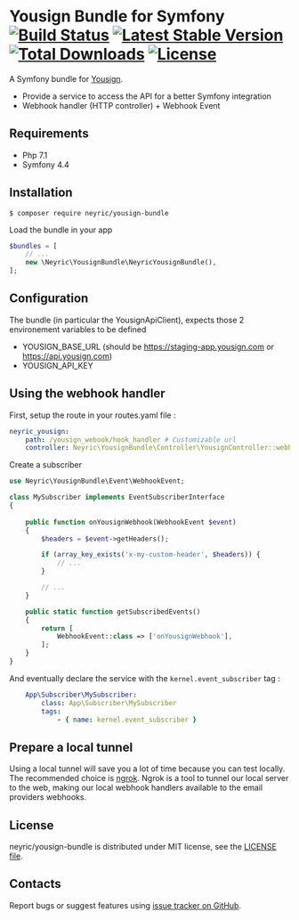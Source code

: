 Yousign Bundle for Symfony [![Build Status](https://travis-ci.org/neyric/yousign-bundle.svg?branch=master)](https://travis-ci.org/neyric/yousign-bundle) [![Latest Stable Version](https://poser.pugx.org/neyric/yousign-bundle/v/stable)](https://packagist.org/packages/neyric/yousign-bundle) [![Total Downloads](https://poser.pugx.org/neyric/yousign-bundle/downloads)](https://packagist.org/packages/neyric/yousign-bundle) [![License](https://poser.pugx.org/neyric/yousign-bundle/license)](https://packagist.org/packages/neyric/yousign-bundle)
=================================================

A Symfony bundle for [Yousign](https://yousign.com/).

* Provide a service to access the API for a better Symfony integration
* Webhook handler (HTTP controller) + Webhook Event

## Requirements

* Php 7.1
* Symfony 4.4

## Installation

```console
$ composer require neyric/yousign-bundle
```

Load the bundle in your app

```php
$bundles = [
    // ...
    new \Neyric\YousignBundle\NeyricYousignBundle(),
];
```

## Configuration

The bundle (in particular the YousignApiClient), expects those 2 environement variables to be defined

* YOUSIGN_BASE_URL (should be https://staging-app.yousign.com or https://api.yousign.com)
* YOUSIGN_API_KEY


## Using the webhook handler

First, setup the route in your routes.yaml file :

```yaml
neyric_yousign:
    path: /yousign_webook/hook_handler # Customizable url
    controller: Neyric\YousignBundle\Controller\YousignController::webhookHandlerAction
```


Create a subscriber

```php
use Neyric\YousignBundle\Event\WebhookEvent;

class MySubscriber implements EventSubscriberInterface
{
    
    public function onYousignWebhook(WebhookEvent $event)
    {
        $headers = $event->getHeaders();

        if (array_key_exists('x-my-custom-header', $headers)) {
            // ...
        }

        // ...
    }

    public static function getSubscribedEvents()
    {
        return [
            WebhookEvent::class => ['onYousignWebhook'],
        ];
    }
}
```

And eventually declare the service with the  `kernel.event_subscriber` tag :

```yaml
    App\Subscriber\MySubscriber:
        class: App\Subscriber\MySubscriber
        tags:
            - { name: kernel.event_subscriber }
```


Prepare a local tunnel
----------------------------------------

Using a local tunnel will save you a lot of time because you can test locally. The recommended choice is [ngrok](https://ngrok.com/). Ngrok is a tool to tunnel our local server to the web, making our local webhook handlers available to the email providers webhooks.


License
-------------------------------------------------
neyric/yousign-bundle is distributed under MIT license, see the [LICENSE file](https://github.com/neyric/yousign-bundle/blob/master/LICENSE).


Contacts
-------------------------------------------------
Report bugs or suggest features using [issue tracker on GitHub](https://github.com/neyric/yousign-bundle).